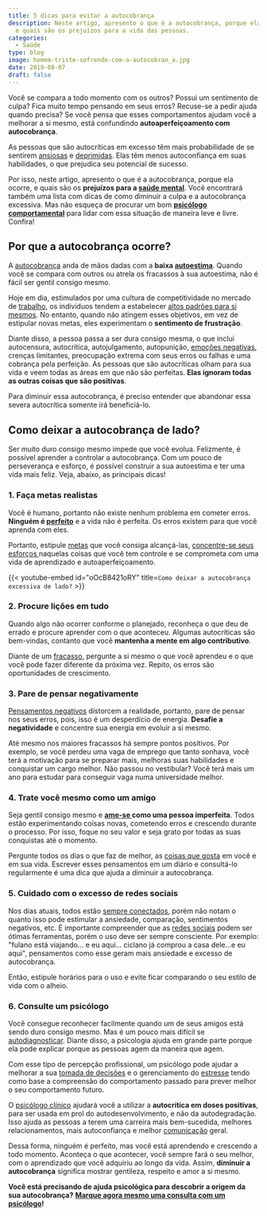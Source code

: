 ```yaml
---
title: 5 dicas para evitar a autocobrança
description: Neste artigo, apresento o que é a autocobrança, porque ela ocorre,
  e quais são os prejuízos para a vida das pessoas.
categories:
  - Saúde
type: blog
image: homem-triste-sofrendo-com-a-autocobran_a.jpg
date: 2019-08-07
draft: false
---
```


Você se compara a todo momento com os outros? Possui um sentimento de culpa? Fica muito tempo pensando em seus erros? Recuse-se a pedir ajuda quando precisa? Se você pensa que esses comportamentos ajudam você a melhorar a si mesmo, está confundindo **autoaperfeiçoamento com autocobrança**.

As pessoas que são autocríticas em excesso têm mais probabilidade de se sentirem [ansiosas](https://yuribusin.com.br/o-que-fazer-diante-de-uma-crise-de-ansiedade/) e [deprimidas](https://yuribusin.com.br/8-sintomas-de-depressao-que-voce-precisa-reconhecer/). Elas têm menos autoconfiança em suas habilidades, o que prejudica seu potencial de sucesso.

Por isso, neste artigo, apresento o que é a autocobrança, porque ela ocorre, e quais são os **prejuízos para a [saúde mental](https://yuribusin.com.br/7-habitos-boa-saude-mental/)**. Você encontrará também uma lista com dicas de como diminuir a culpa e a autocobrança excessiva. Mas não esqueça de procurar um bom **[psicólogo comportamental](https://yuribusin.com.br/)** para lidar com essa situação de maneira leve e livre. Confira!

## **Por que a autocobrança ocorre?**

A [autocobrança](/os-perigos-da-autocobranca/) anda de mãos dadas com a **baixa [autoestima](https://yuribusin.com.br/como-aumentar-a-autoestima/)**. Quando você se compara com outros ou atrela os fracassos à sua autoestima, não é fácil ser gentil consigo mesmo.

Hoje em dia, estimulados por uma cultura de competitividade no mercado de [trabalho](https://yuribusin.com.br/como-combater-a-infelicidade-no-trabalho/), os indivíduos tendem a estabelecer [altos padrões para si mesmos](https://yuribusin.com.br/como-amar-o-seu-proprio-corpo/). No entanto, quando não atingem esses objetivos, em vez de estipular novas metas, eles experimentam o **sentimento de frustração**.

Diante disso, a pessoa passa a ser dura consigo mesma, o que inclui autocensura, autocrítica, autojulgamento, autopunição, [emoções negativas](/como-e-desenvolvida-uma-fobia/), crenças limitantes, preocupação extrema com seus erros ou falhas e uma cobrança pela perfeição. As pessoas que são autocríticas olham para sua vida e veem todas as áreas em que não são perfeitas. **Elas ignoram todas as outras coisas que são positivas**.

Para diminuir essa autocobrança, é preciso entender que abandonar essa severa autocrítica somente irá beneficiá-lo.

## **Como deixar a autocobrança de lado?**

Ser muito duro consigo mesmo impede que você evolua. Felizmente, é possível aprender a controlar a autocobrança. Com um pouco de perseverança e esforço, é possível construir a sua autoestima e ter uma vida mais feliz. Veja, abaixo, as principais dicas!

### **1. Faça metas realistas**

Você é humano, portanto não existe nenhum problema em cometer erros. **Ninguém é [perfeito](https://yuribusin.com.br/perfeccionismo-qualidade-ou-defeito/)** e a vida não é perfeita. Os erros existem para que você aprenda com eles.

Portanto, estipule [metas](/meta-final-ano/) que você consiga alcançá-las, [concentre-se seus esforços ](/5-tecnicas-de-gerenciamento-do-tempo/)naquelas coisas que você tem controle e se comprometa com uma vida de aprendizado e autoaperfeiçoamento.

{{< youtube-embed id="oOcB8421oRY" title=`Como deixar a autocobrança excessiva de lado?` >}}

### **2. Procure lições em tudo**

Quando algo não ocorrer conforme o planejado, reconheça o que deu de errado e procure aprender com o que aconteceu. Algumas autocríticas são bem-vindas, contanto que você **mantenha a mente em algo contributivo**.

Diante de um [fracasso](https://yuribusin.com.br/como-superar-o-sentimento-de-fracasso/), pergunte a si mesmo o que você aprendeu e o que você pode fazer diferente da próxima vez. Repito, os erros são oportunidades de crescimento.

### **3. Pare de pensar negativamente**

[Pensamentos negativos](/como-se-livrar-de-pensamentos-negativos/) distorcem a realidade, portanto, pare de pensar nos seus erros, pois, isso é um desperdício de energia. **Desafie a negatividade** e concentre sua energia em evoluir a si mesmo.

Até mesmo nos maiores fracassos há sempre pontos positivos. Por exemplo, se você perdeu uma vaga de emprego que tanto sonhava, você terá a motivação para se preparar mais, melhoras suas habilidades e conquistar um cargo melhor. Não passou no vestibular? Você terá mais um ano para estudar para conseguir vaga numa universidade melhor.

### **4. Trate você mesmo como um amigo**

Seja gentil consigo mesmo e **[ame-se ](/arte-de-ser-voce-mesmo/)como uma pessoa imperfeita**. Todos estão experimentando coisas novas, cometendo erros e crescendo durante o processo. Por isso, foque no seu valor e seja grato por todas as suas conquistas até o momento.

Pergunte todos os dias o que faz de melhor, as [coisas que gosta](/como-estimular-a-dopamina/) em você e em sua vida. Escrever esses pensamentos em um diário e consultá-lo regularmente é uma dica que ajuda a diminuir a autocobrança.

### 5. Cuidado com o excesso de redes sociais

Nos dias atuais, todos estão [sempre conectados](https://yuribusin.com.br/vida-por-tras-de-uma-vida-social/), porém não notam o quanto isso pode estimular a ansiedade, comparação, sentimentos negativos, etc. É importante compreender que as [redes sociais](https://yuribusin.com.br/como-utilizar-as-redes-sociais-sem-perder-a-produtividade/) podem ser ótimas ferramentas, porém o uso deve ser sempre consciente. Por exemplo: "fulano está viajando... e eu aqui... ciclano já comprou a casa dele...e eu aqui", pensamentos como esse geram mais ansiedade e excesso de autocobrança.

Então, estipule horários para o uso e evite ficar comparando o seu estilo de vida com o alheio.

### **6. Consulte um psicólogo**

Você consegue reconhecer facilmente quando um de seus amigos está sendo duro consigo mesmo. Mas é um pouco mais difícil se [autodiagnosticar](/inteligencia-emocional-voce-sabe-o-que-e/). Diante disso, a psicologia ajuda em grande parte porque ela pode explicar porque as pessoas agem da maneira que agem.

Com esse tipo de percepção profissional, um psicólogo pode ajudar a melhorar a sua [tomada de decisões](https://yuribusin.com.br/tomar-uma-decisao-baseada-na-emocao-ou-na-razao/) e o gerenciamento do [estresse](https://yuribusin.com.br/5-maneiras-de-se-controlar-o-estresse/) tendo como base a compreensão do comportamento passado para prever melhor o seu comportamento futuro.

O [psicólogo clínico](https://yuribusin.com.br/pra-que-serve-um-psicologo-clinico/) ajudará você a utilizar a **autocrítica em doses positivas**, para ser usada em prol do autodesenvolvimento, e não da autodegradação. Isso ajuda as pessoas a terem uma carreira mais bem-sucedida, melhores relacionamentos, mais autoconfiança e melhor [comunicação](https://yuribusin.com.br/5-dicas-para-quem-tem-dificuldade-de-conversar-com-as-pessoas/) geral.

Dessa forma, ninguém é perfeito, mas você está aprendendo e crescendo a todo momento. Aconteça o que acontecer, você sempre fará o seu melhor, com o aprendizado que você adquiriu ao longo da vida. Assim, **diminuir a autocobrança** significa mostrar gentileza, respeito e amor a si mesmo.

**Você está precisando de ajuda psicológica para descobrir a origem da sua autocobrança?** **[Marque agora mesmo uma consulta com um psicólogo](/contato/)!**
